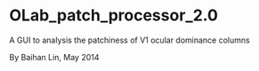 # OLab_patch_processor_2.0
A GUI to analysis the patchiness of V1 ocular dominance columns

By Baihan Lin, May 2014
